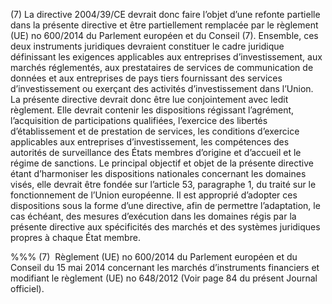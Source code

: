 (7) La directive 2004/39/CE devrait donc faire l’objet d’une refonte partielle dans la présente directive et être partiellement remplacée par le règlement (UE) no 600/2014 du Parlement européen et du Conseil (7). Ensemble, ces deux instruments juridiques devraient constituer le cadre juridique définissant les exigences applicables aux entreprises d’investissement, aux marchés réglementés, aux prestataires de services de communication de données et aux entreprises de pays tiers fournissant des services d’investissement ou exerçant des activités d’investissement dans l’Union. La présente directive devrait donc être lue conjointement avec ledit règlement. Elle devrait contenir les dispositions régissant l’agrément, l’acquisition de participations qualifiées, l’exercice des libertés d’établissement et de prestation de services, les conditions d’exercice applicables aux entreprises d’investissement, les compétences des autorités de surveillance des États membres d’origine et d’accueil et le régime de sanctions. Le principal objectif et objet de la présente directive étant d’harmoniser les dispositions nationales concernant les domaines visés, elle devrait être fondée sur l’article 53, paragraphe 1, du traité sur le fonctionnement de l’Union européenne. Il est approprié d’adopter ces dispositions sous la forme d’une directive, afin de permettre l’adaptation, le cas échéant, des mesures d’exécution dans les domaines régis par la présente directive aux spécificités des marchés et des systèmes juridiques propres à chaque État membre.

%%% (7)  Règlement (UE) no 600/2014 du Parlement européen et du Conseil du 15 mai 2014 concernant les marchés d’instruments financiers et modifiant le règlement (UE) no 648/2012 (Voir page 84 du présent Journal officiel).